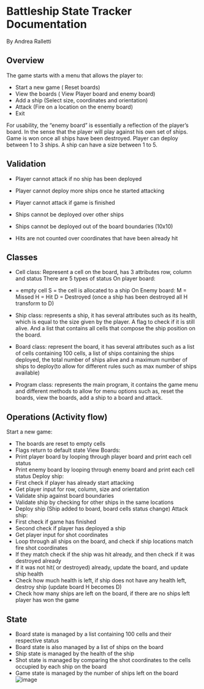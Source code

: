 # Battleship State Tracker Documentation
By Andrea Ralletti

## Overview

The game starts with a menu that allows the player to:

-	Start a new game ( Reset boards)
-	View the boards ( View Player board and enemy board)
-	Add a ship (Select size, coordinates and orientation)
-	Attack (Fire on a location on the enemy board)
-	Exit


For usability, the “enemy board” is essentially a reflection of the player’s board. In the sense that the player will play against his own set of ships. Game is won once all ships have been destroyed. 
Player can deploy between 1 to 3 ships. A ship can have a size between 1 to 5.

## Validation

-	Player cannot attack if no ship has been deployed
-	Player cannot deploy more ships once he started attacking
-	Player cannot attack if game is finished

-	Ships cannot be deployed over other ships
-	Ships cannot be deployed out of the board boundaries (10x10)

-	Hits are not counted over coordinates that have been already hit

## Classes 

-	Cell class: Represent a cell on the board, has 3 attributes row, column and status
There are 5 types of status
On player board:
- = empty cell
S = the cell is allocated to a ship
On Enemy board:
M = Missed 
H = Hit
D = Destroyed (once a ship has been destroyed all H transform to D)

-	Ship class: represents a ship, it has several attributes such as its health, which is equal to the size given by the player. A flag to check if it is still alive. And a list that contains all cells that compose the ship position on the board.

-	Board class: represent the board, it has several attributes such as a list of cells containing 100 cells, a list of ships containing the ships deployed, the total number of ships alive and a maximum number of ships to deploy(to allow for different rules such as max number of ships available)

-	Program class: represents the main program, it contains the game menu and different methods to allow for menu options such as, reset the boards, view the boards, add a ship to a board and attack.

## Operations (Activity flow)

Start a new game: 
-	The boards are reset to empty cells
-	 Flags return to default state 
View Boards:
-	Print player board by looping through player board and print each cell status
-	Print enemy board by looping through enemy board and print each cell status
Deploy ship:
-	First check if player has already start attacking
-	Get player input for row, column, size and orientation
-	Validate ship against board boundaries
-	Validate ship by checking for other ships in the same locations
-	Deploy ship (Ship added to board, board cells status change)
Attack ship:
-	First check if  game has finished 
-	Second check if player has deployed a ship
-	Get player input for shot coordinates
-	Loop through all ships on the board, and check if ship locations match fire shot coordinates
-	If they match check if the ship was hit already, and then check if it was destroyed already
-	If it was not hit( or destroyed) already, update the board, and update ship health
-	Check how much health is left, if ship does not have any health left, destroy ship (update board H becomes D)
-	Check how many ships are left on the board, if there are no ships left player has won the game

## State

-	Board state is managed by a list containing 100 cells and their respective status
-	Board state is also managed by a list of ships on the board
-	Ship state is managed by the health of the ship
-	Shot state is managed by comparing the shot coordinates to the cells occupied by each ship on the board
-	Game state is managed by the number of ships left on the board
![image](https://user-images.githubusercontent.com/39337728/121800999-4a529500-cc78-11eb-87ff-80db6398e30c.png)
